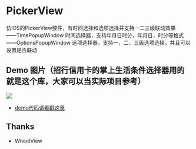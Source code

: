 PickerView
==========

仿iOS的PickerView控件，有时间选择和选项选择并支持一二三级联动效果   
——TimePopupWindow  时间选择器，支持年月日时分，年月日，时分等格式   
——OptionsPopupWindow  选项选择器，支持一，二，三级选项选择，并且可以设置是否联动    

## Demo 图片（招行信用卡的掌上生活条件选择器用的就是这个库，大家可以当实际项目参考）
![](https://github.com/saiwu-bigkoo/PickerView/blob/master/preview/pickerdemo.gif)
- [demo代码请看戳这里](https://github.com/saiwu-bigkoo/Android-PickerView/blob/master/preview/MainActivity.java)
## Thanks

- WheelView

